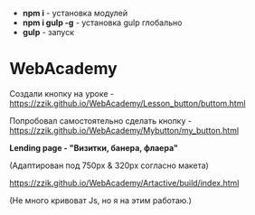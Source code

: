 - **npm i** - установка модулей
- **npm i gulp -g** - установка gulp глобально
- **gulp** - запуск

# WebAcademy

Создали кнопку на уроке - https://zzik.github.io/WebAcademy/Lesson_button/buttom.html

Попробовал самостоятельно сделать кнопку - https://zzik.github.io/WebAcademy/Mybutton/my_button.html

**Lending page - "Визитки, банера, флаера"**

(Адаптирован под 750px & 320px согласно макета)

https://zzik.github.io/WebAcademy/Artactive/build/index.html

(Не много кривоват Js, но я на  этим работаю.)
